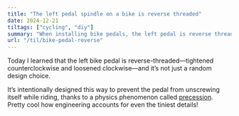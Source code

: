 ```yaml
---
title: "The left pedal spindle on a bike is reverse threaded"
date: 2024-12-21
tiltags: ["cycling", "diy"]
summary: "When installing bike pedals, the left pedal is reverse threaded - turn clockwise to loosen, counterclockwise to tighten."
url: "/til/bike-pedal-reverse"
---
```


Today I learned that the left bike pedal is reverse-threaded—tightened counterclockwise and loosened clockwise—and it’s not just a random design choice.

It’s intentionally designed this way to prevent the pedal from unscrewing itself while riding, thanks to a physics phenomenon called [precession](/https://en.wikipedia.org/wiki/Precession
). Pretty cool how engineering accounts for even the tiniest details!

